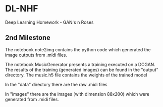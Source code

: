# DL-NHF
Deep Learning Homework - GAN's n Roses

## 2nd Milestone

The notebook note2img contains the python code which generated the image outputs from .midi files. 

The notebook MusicGenerator presents a training executed on a DCGAN. The results of the training (generated images) can be found in the "output" directory.
The music.h5 file contains the weights of the trained model

In the "data" directory there are the raw .midi files

In "images" there are the images (with dimension 88x200) which were generated from .midi files.
